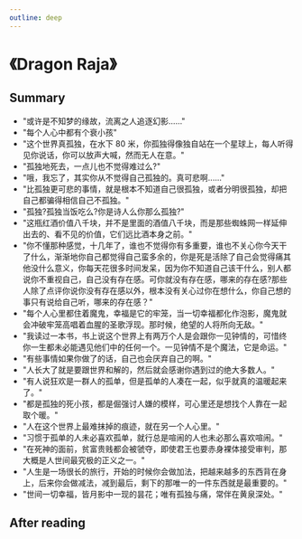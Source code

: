 ```yaml
---
outline: deep
---
```


# 《Dragon Raja》

## Summary

- "或许是不知梦的缘故，流离之人追逐幻影……"
- "每个人心中都有个衰小孩"
- "这个世界真孤独，在水下 80 米，你孤独得像独自站在一个星球上，每人听得见你说话，你可以放声大喊，然而无人在意。"
- "孤独地死去，一点儿也不觉得难过么?"
- "哦，我忘了，其实你从不觉得自己孤独的。真可悲啊......"
- "比孤独更可悲的事情，就是根本不知道自己很孤独，或者分明很孤独，却把自己都骗得相信自己不孤独。"
- "孤独?孤独当饭吃么?你是诗人么你那么孤独?"
- "这瓶红酒价值八千块，并不是里面的酒值八千块，而是那些蜘蛛网一样延伸出去的、看不见的价值，它们远比酒本身之前。"
- "你不懂那种感觉，十几年了，谁也不觉得你有多重要，谁也不关心你今天干了什么，渐渐地你自己都觉得自己蛮多余的，你是死是活除了自己会觉得痛其他没什么意义，你每天花很多时间发呆，因为你不知道自己该干什么，别人都说你不重视自己，自己没有存在感。可你就没有存在感，哪来的存在感?那些人除了点评你说你没有存在感以外，根本没有关心过你在想什么，你自己想的事只有说给自己听，哪来的存在感？"
- "每个人心里都住着魔鬼，幸福是它的牢笼，当一切幸福都化作泡影，魔鬼就会冲破牢笼高唱着血腥的圣歌浮现。那时候，绝望的人将所向无敌。"
- "我读过一本书，书上说这个世界上有两万个人是会跟你一见钟情的，可惜终你一生都未必能遇见他们中的任何一个。一见钟情不是个魔法，它是命运。"
- "有些事情如果你做了的话，自己也会厌弃自己的啊。"
- "人长大了就是要跟世界和解的，然后就会感谢你遇到过的绝大多数人。"
- "有人说狂欢是一群人的孤单，但是孤单的人凑在一起，似乎就真的温暖起来了。"
- "都是孤独的死小孩，都是倔强讨人嫌的模样，可心里还是想找个人靠在一起取个暖。"
- "人在这个世界上最难抹掉的痕迹，就在另一个人心里。"
- "习惯于孤单的人未必喜欢孤单，就行总是喧闹的人也未必那么喜欢喧闹。"
- "在死神的面前，贫富贵贱都会被虢夺，即使君王也要赤身裸体接受审判，那大概是人世间最究极的正义之一。"
- "人生是一场很长的旅行，开始的时候你会做加法，把越来越多的东西背在身上，后来你会做减法，减到最后，剩下的那唯一的一件东西就是最重要的。"
- "世间一切幸福，皆月影中一现的昙花；唯有孤独与痛，常伴在黄泉深处。"

## After reading
